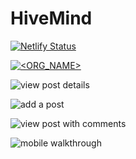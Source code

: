 # HiveMind

[![Netlify Status](https://api.netlify.com/api/v1/badges/ff4ff19c-1c5a-4fb1-acda-907a7b482d41/deploy-status)](https://app.netlify.com/sites/hivemindapp/deploys)

[![<ORG_NAME>](https://circleci.com/gh/hivemindapp/hivemind-frontend.svg?style=shield)](<LINK>)

![view post details](https://user-images.githubusercontent.com/79113236/132573122-835454f9-908a-4ccb-bcdd-ce5c5d2c034e.gif)

![add a post](https://user-images.githubusercontent.com/79113236/132572082-57aee67b-9e99-44f2-96d3-aa96f651a69b.gif)

![view post with comments](https://user-images.githubusercontent.com/79113236/132572115-15f7d4ed-4b9d-4291-8e78-3f8d5eddfe9c.gif)

![mobile walkthrough](https://user-images.githubusercontent.com/79113236/132572149-563d4d9a-0121-4348-b396-c5e1555f4b7b.gif)
